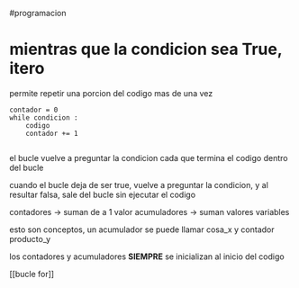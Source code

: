 #programacion 
# mientras que la condicion sea True, itero

permite repetir una porcion del codigo mas de una vez
```
contador = 0
while condicion :
	codigo
	contador += 1
	
```
el bucle vuelve a preguntar la condicion cada que termina el codigo dentro del bucle

cuando el bucle deja de ser true, vuelve a preguntar la condicion, y al resultar falsa, sale del bucle sin ejecutar el codigo

contadores -> suman de a 1 valor
acumuladores -> suman valores variables

esto son conceptos, un acumulador se puede llamar cosa_x y contador producto_y

los contadores y acumuladores **SIEMPRE** se inicializan al inicio del codigo

[[bucle for]]
